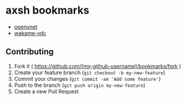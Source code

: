 # axsh bookmarks

+ [openvnet](openvnet.md)
+ [wakame-vdc](wakame-vdc.md)

## Contributing

1. Fork it ( https://github.com/[my-github-username]/bookmarks/fork )
2. Create your feature branch (`git checkout -b my-new-feature`)
3. Commit your changes (`git commit -am 'Add some feature'`)
4. Push to the branch (`git push origin my-new-feature`)
5. Create a new Pull Request
